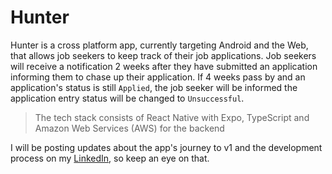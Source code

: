 # Hunter

Hunter is a cross platform app, currently targeting Android and the Web, that allows job seekers to keep track of their job applications. Job seekers will receive a notification 2 weeks after they have submitted an application informing them to chase up their application. If 4 weeks pass by and an application's status is still `Applied`, the job seeker will be informed the application entry status will be changed to `Unsuccessful`.

> The tech stack consists of React Native with Expo, TypeScript and Amazon Web Services (AWS) for the backend

I will be posting updates about the app's journey to v1 and the development process on my [LinkedIn](https://www.linkedin.com/in/ahmed-mohamed-566115221/), so keep an eye on that.
